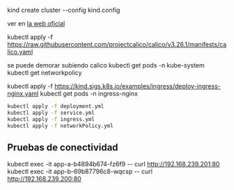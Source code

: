 kind create cluster --config kind.config


ver en [la web oficial](https://docs.tigera.io/calico/latest/getting-started/kubernetes/self-managed-onprem/onpremises#install-calico)

kubectl apply -f https://raw.githubusercontent.com/projectcalico/calico/v3.26.1/manifests/calico.yaml

se puede demorar subiendo calico
kubectl get pods -n kube-system
kubectl get networkpolicy


kubectl apply -f https://kind.sigs.k8s.io/examples/ingress/deploy-ingress-nginx.yaml
kubectl get pods -n ingress-nginx


```bash
kubectl apply -f deployment.yml
kubectl apply -f service.yml
kubectl apply -f ingress.yml
kubectl apply -f networkPolicy.yml
```


## Pruebas de conectividad

kubectl exec -it app-a-b4894b674-fz6f9 -- curl http://192.168.239.201:80
kubectl exec -it app-b-69b87796c8-wqcsp -- curl http://192.168.239.200:80
